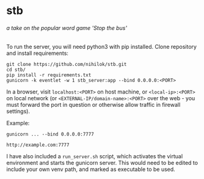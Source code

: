 # stb
###### a take on the popular word game 'Stop the bus'

To run the server, you will need python3 with pip installed. Clone repository and install requirements:

```
git clone https://github.com/nihilok/stb.git
cd stb/
pip install -r requirements.txt
gunicorn -k eventlet -w 1 stb_server:app --bind 0.0.0.0:<PORT>
```

In a browser, visit `localhost:<PORT>` on host machine, or `<local-ip>:<PORT>` on local network (or `<EXTERNAL-IP/domain-name>:<PORT>` over the web - you must forward the port in question or otherwise allow traffic in firewall settings).

Example:

`gunicorn ... --bind 0.0.0.0:7777`

`http://example.com:7777`

I have also included a `run_server.sh` script, which activates the virtual environment and starts the gunicorn server. This would need to be edited to include your own venv path, and marked as executable to be used.

